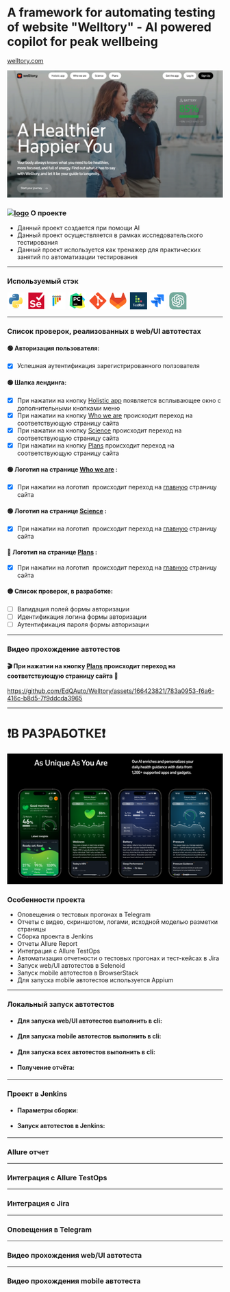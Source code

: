# A framework for automating testing of website "Welltory" - AI powered copilot for peak wellbeing
<a target="_blank" href="https://www.welltory.com/">welltory.com</a>

![main page screenshot](/pictures/lending.png)

### <a href="https://welltory.com" class="logo header-logo"> <img class="logo__img" src="https://welltory.com/wp-content/themes/Divi-child/img/hrt3.png" alt="logo"></a> О проекте

* Данный проект создается при помощи AI 
* Данный проект осуществляется в рамках исследовательского тестирования
* Данный проект используется как тренажер для практических занятий по автоматизации тестирования

----

### Используемый стэк

<div>
  <img src="https://github.com/devicons/devicon/blob/master/icons/python/python-original.svg" title="Python" alt="Python" width="40" height="40"/>&nbsp;
  <img src="https://github.com/devicons/devicon/blob/master/icons/selenium/selenium-original.svg" title="Selenium" alt="Selenium" width="40" height="40"/>&nbsp;
  <img src="https://github.com/devicons/devicon/blob/master/icons/pytest/pytest-original.svg" title="PyTest" alt="PyTest" width="40" height="40"/>&nbsp;
  <img src="https://github.com/devicons/devicon/blob/master/icons/pycharm/pycharm-original.svg" title="PyCharm" alt="PyCharm" width="40" height="40"/>&nbsp;
  <img src="https://github.com/devicons/devicon/blob/master/icons/git/git-original.svg" title="Git" alt="Git" width="40" height="40"/>&nbsp;
  <img src="https://github.com/devicons/devicon/blob/master/icons/gitlab/gitlab-original.svg" title="GitLab" alt="GitLab" width="40" height="40"/>&nbsp;
  <img title="TestRail" src="pictures/icons/testrail.png" height="40" width="40"/>
  <img src="https://github.com/devicons/devicon/blob/master/icons/jira/jira-original.svg" title="Jira" alt="Jira" width="40" height="40"/>&nbsp;
  <img title="ChatGPT" src="pictures/icons/ChatGPT_logo.svg.png" height="40" width="40"/>
</div>

----

### Список проверок, реализованных в web/UI автотестах

#### 🟢 Авторизация пользователя:

- [x] Успешная аутентификация зарегистрированного ползователя

#### 🟢 Шапка лендинга:

- [x] При нажатии на кнопку <a target="_blank" href="https://welltory.com">Holistic app</a> появляется всплывающее окно с дополнительными кнопками меню
- [x] При нажатии на кнопку <a target="_blank" href="https://welltory.com/who-we-are">Who we are</a> происходит переход на соответствующую страницу сайта
- [x] При нажатии на кнопку <a target="_blank" href="https://welltory.com/science">Science</a> происходит переход на соответствующую страницу сайта
- [x] При нажатии на кнопку <a target="_blank" href="https://welltory.com/plans">Plans</a> происходит переход на соответствующую страницу сайта
      
#### 🟢 Логотип на странице <a target="_blank" href="https://welltory.com/who-we-are">Who we are</a> :

- [x] При нажатии на логотип <img src="https://assets-global.website-files.com/660e8783c2152f6174eadc26/661304852a6aba8cccf8b761_menu%20logo.svg" alt="" width="Auto" class="image-62"> происходит переход на <a target="_blank" href="https://welltory.com">главную</a> страницу сайта

#### 🟢 Логотип на странице <a target="_blank" href="https://welltory.com/science">Science</a> :

- [x] При нажатии на логотип <img src="https://assets-global.website-files.com/660e8783c2152f6174eadc26/661304852a6aba8cccf8b761_menu%20logo.svg" alt="" width="Auto" class="image-62"> происходит переход на <a target="_blank" href="https://welltory.com">главную</a> страницу сайта

#### 🔴 Логотип на странице <a target="_blank" href="https://welltory.com/science">Plans</a> :

- [x] При нажатии на логотип <img src="https://assets-global.website-files.com/660e8783c2152f6174eadc26/661304852a6aba8cccf8b761_menu%20logo.svg" alt="" width="Auto" class="image-62"> происходит переход на <a target="_blank" href="https://welltory.com">главную</a> страницу сайта

#### 🟡 Список проверок, в разработке:

- [ ] Валидация полей формы авторизации
- [ ] Идентификация логина формы авторизации
- [ ] Аутентификация пароля формы авторизации
----

### Видео прохождение автотестов

#### 🎬 При нажатии на кнопку <a target="_blank" href="https://welltory.com/plans">Plans</a> происходит переход на соответствующую страницу сайта 🐞

https://github.com/EdQAuto/Welltory/assets/166423821/783a0953-f6a6-416c-b8d5-7f9ddcda3965

----

# ❗️В РАЗРАБОТКЕ❗️

![main page screenshot](/pictures/mobile.png)

### Особенности проекта

* Оповещения о тестовых прогонах в Telegram
* Отчеты с видео, скриншотом, логами, исходной моделью разметки страницы
* Сборка проекта в Jenkins
* Отчеты Allure Report
* Интеграция с Allure TestOps
* Автоматизация отчетности о тестовых прогонах и тест-кейсах в Jira
* Запуск web/UI автотестов в Selenoid
* Запуск mobile автотестов в BrowserStack
* Для запуска mobile автотестов используется Appium

----

### Локальный запуск автотестов

* #### Для запуска web/UI автотестов выполнить в cli:

* #### Для запуска mobile автотестов выполнить в cli:

* #### Для запуска всех автотестов выполнить в cli:

* #### Получение отчёта:

----

### Проект в Jenkins

* #### Параметры сборки:

* #### Запуск автотестов в Jenkins:

----

### Allure отчет

----

### Интеграция с Allure TestOps

----

### Интеграция с Jira

----

### Оповещения в Telegram

----

### Видео прохождения web/UI автотеста

----

### Видео прохождения mobile автотеста

